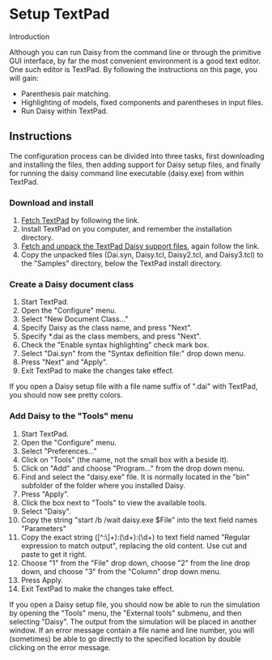# Setup TextPad
Introduction

Although you can run Daisy from the command line or through the primitive GUI interface, by far the most convenient environment is a good text editor. One such editor is TextPad. By following the instructions on this page, you will gain:

* Parenthesis pair matching.
* Highlighting of models, fixed components and parentheses in input files.
* Run Daisy within TextPad.

## Instructions

The configuration process can be divided into three tasks, first downloading and installing the files, then adding support for Daisy setup files, and finally for running the daisy command line executable (daisy.exe) from within TextPad.
### Download and install

1. [Fetch TextPad](http://www.textpad.com/) by following the link.
2. Install TextPad on you computer, and remember the installation directory.
3. [Fetch and unpack the TextPad Daisy support files](https://daisy.ku.dk/download/windows/textpad/textpad-daisy-v2.0.zip), again follow the link.
4. Copy the unpacked files (Dai.syn, Daisy.tcl, Daisy2.tcl, and Daisy3.tcl) to the "Samples" directory, below the TextPad install directory.

### Create a Daisy document class

1. Start TextPad.
2. Open the "Configure" menu.
3. Select "New Document Class..."
4. Specify Daisy as the class name, and press "Next".
5. Specify *.dai as the class members, and press "Next".
6. Check the "Enable syntax highlighting" check mark box.
7. Select "Dai.syn" from the "Syntax definition file:" drop down menu.
8. Press "Next" and "Apply".
9. Exit TextPad to make the changes take effect.

If you open a Daisy setup file with a file name suffix of ".dai" with TextPad, you should now see pretty colors.

### Add Daisy to the "Tools" menu

1. Start TextPad.
2. Open the "Configure" menu.
3. Select "Preferences..."
4. Click on "Tools" (the name, not the small box with a beside it).
5. Click on "Add" and choose "Program..." from the drop down menu.
6. Find and select the "daisy.exe" file. It is normally located in the "bin" subfolder of the folder where you installed Daisy.
6. Press "Apply".
7. Click the box next to "Tools" to view the available tools.
8. Select "Daisy".
9. Copy the string "start /b /wait daisy.exe $File" into the text field names "Parameters"
10. Copy the exact string ([^:\\]+):(\d+):(\d+) to text field named "Regular expression to match output", replacing the old content. Use cut and paste to get it right.
11. Choose "1" from the "File" drop down, choose "2" from the line drop down, and choose "3" from the "Column" drop down menu.
12. Press Apply.
13. Exit TextPad to make the changes take effect.

If you open a Daisy setup file, you should now be able to run the simulation by opening the "Tools" menu, the "External tools" submenu, and then selecting "Daisy". The output from the simulation will be placed in another window. If an error message contain a file name and line number, you will (sometimes) be able to go directly to the specified location by double clicking on the error message.
